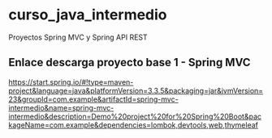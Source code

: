 # curso_java_intermedio
Proyectos Spring MVC y Spring API REST

## Enlace descarga proyecto base 1 - Spring MVC

https://start.spring.io/#!type=maven-project&language=java&platformVersion=3.3.5&packaging=jar&jvmVersion=23&groupId=com.example&artifactId=spring-mvc-intermedio&name=spring-mvc-intermedio&description=Demo%20project%20for%20Spring%20Boot&packageName=com.example&dependencies=lombok,devtools,web,thymeleaf
